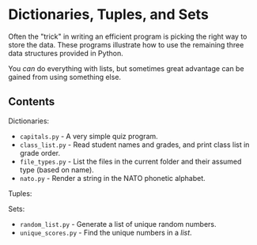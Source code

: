 # Dictionaries, Tuples, and Sets

Often the "trick" in writing an efficient program is picking the right
way to store the data. These programs illustrate how to use the remaining
three data structures provided in Python.

You _can_ do everything with lists, but sometimes great advantage can be 
gained from using something else.

## Contents

Dictionaries:

- `capitals.py` - A very simple quiz program.
- `class_list.py` - Read student names and grades, and print class list in grade order.
- `file_types.py` - List the files in the current folder and their assumed type (based on name).
- `nato.py` - Render a string in the NATO phonetic alphabet.

Tuples:

Sets:

- `random_list.py` - Generate a list of unique random numbers.
- `unique_scores.py` - Find the unique numbers in a _list_.
